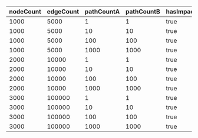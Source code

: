 nodeCount | edgeCount | pathCountA | pathCountB | hasImpactIntersection | executeTime
--- | --- | --- | --- | --- | ---
1000 | 5000 | 1 | 1 | true | 0.359s
1000 | 5000 | 10 | 10 | true | 1.094s
1000 | 5000 | 100 | 100 | true | 9.324s
1000 | 5000 | 1000 | 1000 | true | 90.951s
2000 | 10000 | 1 | 1 | true | 0.609s
2000 | 10000 | 10 | 10 | true | 2.248s
2000 | 10000 | 100 | 100 | true | 19.119s
2000 | 10000 | 1000 | 1000 | true | 185.561s
3000 | 100000 | 1 | 1 | true | 1.855s
3000 | 100000 | 10 | 10 | true | 4.498s
3000 | 100000 | 100 | 100 | true | 29.82s
3000 | 100000 | 1000 | 1000 | true | 498.062s
